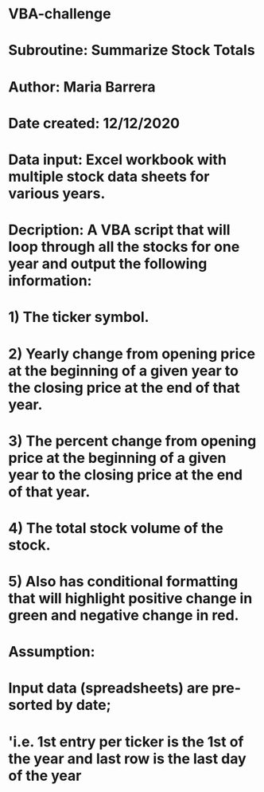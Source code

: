 # VBA-challenge

# Subroutine: Summarize Stock Totals
# Author:  Maria Barrera
# Date created:  12/12/2020
# Data input: Excel workbook with multiple stock data sheets for various years.
# Decription:  A VBA script that will loop through all the stocks for one year and output the following information:
# 1) The ticker symbol.
# 2) Yearly change from opening price at the beginning of a given year to the closing price at the end of that year.
# 3) The percent change from opening price at the beginning of a given year to the closing price at the end of that year.
# 4) The total stock volume of the stock.
# 5) Also has conditional formatting that will highlight positive change in green and negative change in red.
# Assumption:
# Input data (spreadsheets) are pre-sorted by date;
# 'i.e. 1st entry per ticker is the 1st of the year and last row is the last day of the year


